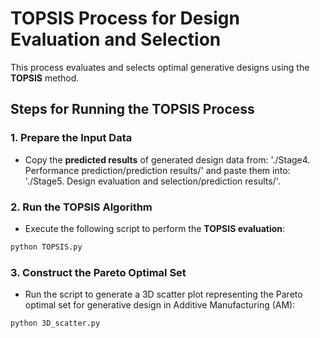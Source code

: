 # TOPSIS Process for Design Evaluation and Selection

This process evaluates and selects optimal generative designs using the **TOPSIS** method.

## Steps for Running the TOPSIS Process

### 1. Prepare the Input Data
- Copy the **predicted results** of generated design data from: './Stage4. Performance prediction/prediction results/'
and paste them into: './Stage5. Design evaluation and selection/prediction results/'.


### 2. Run the TOPSIS Algorithm
- Execute the following script to perform the **TOPSIS evaluation**:
```bash
python TOPSIS.py
```
### 3. Construct the Pareto Optimal Set
- Run the script to generate a 3D scatter plot representing the Pareto optimal set for generative design in Additive Manufacturing (AM):
```bash
python 3D_scatter.py
```
